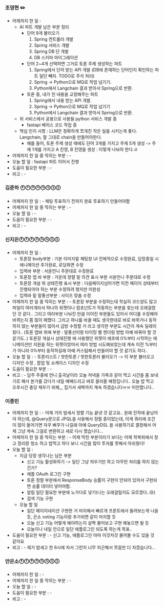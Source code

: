 ### 조영현 ✏️ 
* 어제까지 한 일 :
	* AI 파트 개발 남은 부분 정리
		* 단어 9개 불러오기
			1. Spring 컨트롤러 개발
			2. Spring 서비스 개발
			3. Spring DB 단 개발
			4. DB 스키마 마이그레이션
		* 단어 2~4개 선택하면 그거로 토론 주제 생성하는 파트
			1. Spring에서 단어 받는 API 개발 (DB에 존재하는 단어인지 확인하는 파트 일단 빼자. TODO로 주석 처리)
			2. Spring -> Python으로 MQ로 작업 넘기기.
			3. Python에서 Langchain 결과 받아서 Spring으로 반환.
		* 토론 중, 내가 친 내용을 교정해주는 파트
			1. Spring에서 내용 받는 API 개발.
			2. Spring -> Python으로 MQ로 작업 넘기기
			3. Python에서 Langchain 결과 받아서 Spring으로 반환.
	* 위 서비스에서 공용으로 사용될 python 서비스 개발 중
		* fastapi 베이스 코드 작업 중
  * 핵심 인지 사항 : LLM은 정확하게 쪼개진 작은 일을 시키는게 좋다. Langchain, 말 그대로 chain을 만들어야한다.
    * 예를 들어, 토론 주제 생성 때에도 단어 3개를 가지고 주제 5개 생성 -> 주제 1개를 가지고 A 진영, B 진영을 생성 : 이렇게 나눠야 한다.ㄹ
* 어제까지 한 일 중 막히는 부분 : -  
* 오늘 할 일 : fastapi 파트 이어서 진행
* 도움이 필요한 부분 : -  
* 비고 : - 


### 김준하 🕚🕛🕐🕑🕒🕓🕔🕕
* 어제까지 한 일 : - 채팅 투표하기 전까지 완료 투표하기 만들어야함
* 어제까지 한 일 중 막히는 부분 : -  
* 오늘 할 일 : - 
* 도움이 필요한 부분 : -  
* 비고 : - 


### 신지은🕚🕛🕐🕑🕒🕓🕔🕕
* 어제까지 한 일 :
  	* 토론장 body부분 : 기본 이미지밑 채팅창 UI 전체적으로 수정완료, 답장중일 시 에니메이션 추가완료, 로딩화면 수정
  	* 입력바 부분 : 서윤언니 주문대로 수정완료
  	* 토론장 앱 바 부분 : 가운데 정렬 밑 의견 표시 부분 서윤언니 주문대로 수정
  	* 토론장 개설 위 상태진행 표시 부분 : 다음페이지넘어가면 이전 페이지 상태부터 진행되어야 하는 부분 수정하려 했지만 미완성
  	* 입력바 밑 말풍선부분 : 사이즈 맞춤 수정
* 어제까지 한 일 중 막히는 부분 : - 토론장 부분을 수정하는데 학실히 코드양도 많고 파일이 여러개라서 하나의 위젯이나 컴포넌트가 작동하는 부분을 찾는데 오래걸렸던 것 같다.. 그리고 여러부분 나눠진 만큼 이어진 부분들도 있어서 어디를 수정해야 바뀌는지 쫌 많이 헤맸다. 그리고 하나를 바꿀 때도 생각한대로 바로 바뀌거나 동작하지 않는 부분들이 많아서 금방 수정할 거 라고 생각한 부분도 시간이 계속 딜레이 됬다.. (토론 앱바 위에 부분 : 말풍선이랑 타이밍 벨 렌더링 방법 아예 바꿔야 할 것 같기도..) 토론장 개설시 상태진행 에 사용했던 위젯이 애초에 0%부터 시작하는 에니메이션만 지원을 하는 위젯이었어서 여러 방법 시도해보았는데 계속 이전 %부터가 아니라 0%부터 동작하길래 아예 커스텀해서 만들어야 할 것 같기도 하다.. 
* 오늘 할 일 : - 토론리스트 / 핫한토론 / 핫한토론러 불러오기 -> 이 부분 불러오고 디자인 수정 , 팝업 및 쇼케이스 디자인 수정
* 도움이 필요한 부분 : -  
* 비고 : - 담주 주중에 언니 출국날이라 오늘 저녁을 가족과 같이 먹고 시간을 좀 보내기로 해서 본가를 갔다가 내일 예배드리고 바로 올라올 예정입니다.. 오늘 밥 먹고 오후시간 충당 채우기 위해,,, 집가서 새벽까지 계속 하겠습니다ㅠㅠ 미안합니다..
  

### 이종민 
* 어제까지 한 일 : -  어제 거의 밤새서 정렬 기능 끝낸 것 같고요.. 원래 진작에 끝났어야 하는데, @Query문으로 JPQL을 사용해서 정렬 중이었는데, 이게 쿼리에 조건이 많이 들어가면 자꾸 삐꾸가 나길래 아예 QueryDSL 을 사용하기로 결정해서 어제 그냥 계속 그걸로 변환하고 새로 다시 짰습니다...
* 어제까지 한 일 중 막히는 부분 : -  어제 막힌 부분이라기 보다는 어제 학복위에서 창고 정리랑 청소 하고 밥먹고 하다 보니 시간을 많이 투자를 못해서 아쉬웠다!
* 오늘 할 일 : 
	* 지금 당장 생각나는 남은 부분
		* 신고 기능 활성화하기 -> 일단 그냥 띄우기만 하고 아무런 처리를 하지 않는건가?
		* 애플 OAuth 로그인 구현
		* 토론 정렬 부분에서 ResponseBody 승률이 구현이 안되어 있어서 구현되면 승률 데이터 넣어야함.
		* 알림 일단 필요한 부분에 노가다로 넣기(나는 오래걸릴지도 모르겠다..😢)
		* 검색 기능 구현
	* 오늘 할 일
		* 일단 페이지네이션 구현한 거 머지해서 빠르게 프론트에서 돌려보는게 나을 듯, 은소 voting 기능이랑 추가되면 같이 머지할 듯
		* 오늘 신고 기능 어떻게 해야하는지 살짝 물어보고 구현 해놓으면 될 듯
		* 오늘이나 내일 안으로 일단 애플로그인 되도록 하는게 목표..
* 도움이 필요한 부분 : -  신고 기능, 애플로그인 아마 이것저것 물어볼 수도 있을 것 같아요
* 비고 : - 제가 밤새고 한 6시에 자서 그런지 너무 피곤해서 쪼끔만 더 자겠습니다...


### 안은소🕚🕛🕐🕑🕒🕓🕔🕕
* 어제까지 한 일 : -
* 어제까지 한 일 중 막히는 부분 : -  
* 오늘 할 일 : - 
* 도움이 필요한 부분 : -  
* 비고 : - 
  
